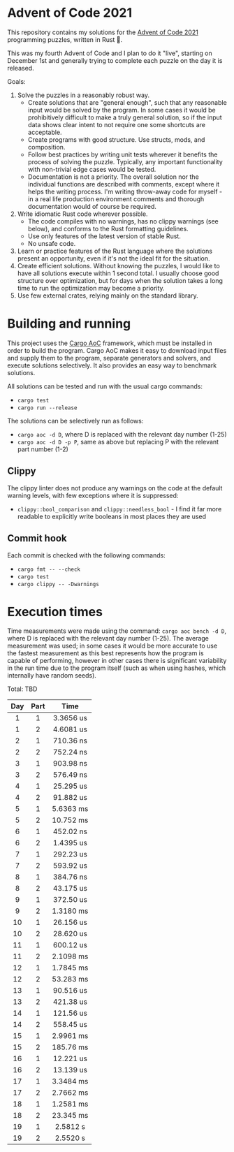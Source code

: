 # Advent of Code 2021
This repository contains my solutions for the [Advent of Code 2021](https://adventofcode.com/2021) programming puzzles, written in Rust 🦀.

This was my fourth Advent of Code and I plan to do it "live", starting on December 1st and generally trying to complete each puzzle on the day it is released.

Goals:
1. Solve the puzzles in a reasonably robust way.
    * Create solutions that are "general enough", such that any reasonable input would be solved by the program. In some cases it would be prohibitively difficult to make a truly general solution, so if the input data shows clear intent to not require one some shortcuts are acceptable.
    * Create programs with good structure. Use structs, mods, and composition.
    * Follow best practices by writing unit tests wherever it benefits the process of solving the puzzle. Typically, any important functionality with non-trivial edge cases would be tested.
    * Documentation is not a priority. The overall solution nor the individual functions are described with comments, except where it helps the writing process. I'm writing throw-away code for myself - in a real life production environment comments and thorough documentation would of course be required.
2. Write idiomatic Rust code wherever possible.
    * The code compiles with no warnings, has no clippy warnings (see below), and conforms to the Rust formatting guidelines.
    * Use only features of the latest version of stable Rust.
    * No unsafe code.
3. Learn or practice features of the Rust language where the solutions present an opportunity, even if it's not the ideal fit for the situation.
4. Create efficient solutions. Without knowing the puzzles, I would like to have all solutions execute within 1 second total. I usually choose good structure over optimization, but for days when the solution takes a long time to run the optimization may become a priority.
5. Use few external crates, relying mainly on the standard library.

# Building and running
This project uses the [Cargo AoC](https://github.com/gobanos/cargo-aoc) framework, which must be installed in order to build the program. Cargo AoC  makes it easy to download input files and supply them to the program, separate generators and solvers, and execute solutions selectively. It also provides an easy way to benchmark solutions.

All solutions can be tested and run with the usual cargo commands:
* `cargo test`
* `cargo run --release`

The solutions can be selectively run as follows:
* `cargo aoc -d D`, where D is replaced with the relevant day number (1-25)
* `cargo aoc -d D -p P`, same as above but replacing P with the relevant part number (1-2)

## Clippy
The clippy linter does not produce any warnings on the code at the default warning levels, with few exceptions where it is suppressed:
* `clippy::bool_comparison` and `clippy::needless_bool` - I find it far more readable to explicitly write booleans in most places they are used

## Commit hook
Each commit is checked with the following commands:
* `cargo fmt -- --check`
* `cargo test`
* `cargo clippy -- -Dwarnings`

# Execution times
Time measurements were made using the command: `cargo aoc bench -d D`, where D is replaced with the relevant day number (1-25). The average measurement was used; in some cases it would be more accurate to use the fastest measurement as this best represents how the program is capable of performing, however in other cases there is significant variability in the run time due to the program itself (such as when using hashes, which internally have random seeds).

Total: TBD

Day | Part | Time
:--:| :--: | :-------:
1   | 1    | 3.3656 us
1   | 2    | 4.6081 us
2   | 1    | 710.36 ns
2   | 2    | 752.24 ns
3   | 1    | 903.98 ns
3   | 2    | 576.49 ns
4   | 1    | 25.295 us
4   | 2    | 91.882 us
5   | 1    | 5.6363 ms
5   | 2    | 10.752 ms
6   | 1    | 452.02 ns
6   | 2    | 1.4395 us
7   | 1    | 292.23 us
7   | 2    | 593.92 us
8   | 1    | 384.76 ns
8   | 2    | 43.175 us
9   | 1    | 372.50 us
9   | 2    | 1.3180 ms
10  | 1    | 26.156 us
10  | 2    | 28.620 us
11  | 1    | 600.12 us
11  | 2    | 2.1098 ms
12  | 1    | 1.7845 ms
12  | 2    | 53.283 ms
13  | 1    | 90.516 us
13  | 2    | 421.38 us
14  | 1    | 121.56 us
14  | 2    | 558.45 us
15  | 1    | 2.9961 ms
15  | 2    | 185.76 ms
16  | 1    | 12.221 us
16  | 2    | 13.139 us
17  | 1    | 3.3484 ms
17  | 2    | 2.7662 ms
18  | 1    | 1.2581 ms
18  | 2    | 23.345 ms
19  | 1    | 2.5812 s
19  | 2    | 2.5520 s
